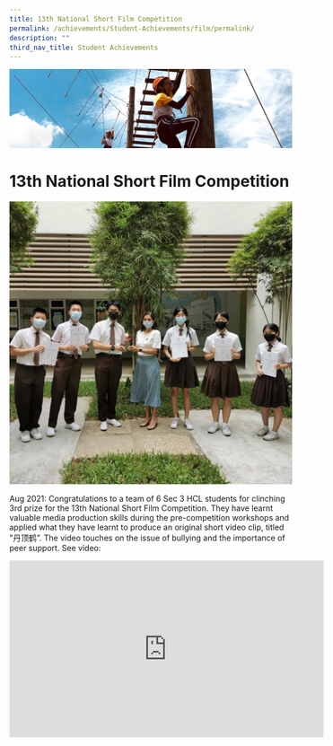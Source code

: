 ```yaml
---
title: 13th National Short Film Competition
permalink: /achievements/Student-Achievements/film/permalink/
description: ""
third_nav_title: Student Achievements
---
```

![](/images/achievements.jpg)

13th National Short Film Competition
====================================

![](/images/13th%20National%20Short%20Film%20Competition%201.jpg)

Aug 2021: Congratulations to a team of 6 Sec 3 HCL students for clinching 3rd prize for the 13th National Short Film Competition. They have learnt valuable media production skills during the pre-competition workshops and applied what they have learnt to produce an original short video clip, titled "丹顶鹤”. The video touches on the issue of bullying and the importance of peer support. See video:



<iframe width="560" height="315" src="https://www.youtube.com/embed/cL4mLHwERFU?controls=0" title="YouTube video player" frameborder="0" allow="accelerometer; autoplay; clipboard-write; encrypted-media; gyroscope; picture-in-picture" allowfullscreen></iframe>

